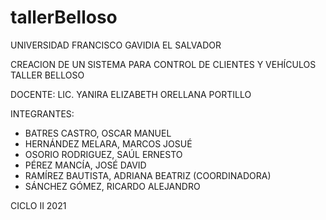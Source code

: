 # tallerBelloso
UNIVERSIDAD FRANCISCO GAVIDIA EL SALVADOR 

CREACION DE UN SISTEMA PARA CONTROL DE CLIENTES Y VEHÍCULOS TALLER BELLOSO

DOCENTE: LIC. YANIRA ELIZABETH ORELLANA PORTILLO

INTEGRANTES:
* BATRES CASTRO, OSCAR MANUEL	
* HERNÁNDEZ MELARA, MARCOS JOSUÉ	
* OSORIO RODRIGUEZ, SAÚL ERNESTO
* PÉREZ MANCÍA, JOSÉ DAVID	
* RAMÍREZ BAUTISTA, ADRIANA BEATRIZ (COORDINADORA)
* SÁNCHEZ GÓMEZ, RICARDO ALEJANDRO	

CICLO II 2021
